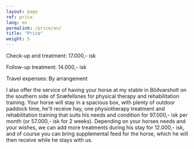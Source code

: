 ```yaml
---
layout: page
ref: price
lang: en
permalink: /price/en/
title: "Price"
weight: 5
---
```


Check-up and treatment: 17.000,- isk

Follow-up treatment: 14.000,- isk

Travel expenses: By arrangement

I also offer the service of having your horse at my stable in Böðvarsholt on the southern side of Snæfellsnes for physical therapy and rehabilitation training. Your horse will stay in a spacious box, with plenty of outdoor paddock time, he'll receive hay, one physiotherapy treatment and rehabilitation training that suits his needs and condition for 97.000,- isk per month (or 57.000,- isk for 2 weeks). Depending on your horses needs and your wishes, we can add more treatments during his stay for 12.000,- isk, and of course you can bring supplemental feed for the horse, which he will then receive while he stays with us.
